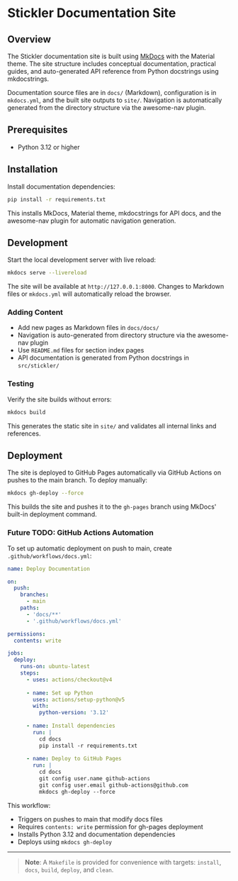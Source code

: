 # Stickler Documentation Site

## Overview

The Stickler documentation site is built using [MkDocs](https://www.mkdocs.org/) with the Material theme. The site structure includes conceptual documentation, practical guides, and auto-generated API reference from Python docstrings using mkdocstrings.

Documentation source files are in `docs/` (Markdown), configuration is in `mkdocs.yml`, and the built site outputs to `site/`. Navigation is automatically generated from the directory structure via the awesome-nav plugin.

## Prerequisites

- Python 3.12 or higher

## Installation

Install documentation dependencies:

```bash
pip install -r requirements.txt
```

This installs MkDocs, Material theme, mkdocstrings for API docs, and the awesome-nav plugin for automatic navigation generation.

## Development

Start the local development server with live reload:

```bash
mkdocs serve --livereload
```

The site will be available at `http://127.0.0.1:8000`. Changes to Markdown files or `mkdocs.yml` will automatically reload the browser.

### Adding Content

- Add new pages as Markdown files in `docs/docs/`
- Navigation is auto-generated from directory structure via the awesome-nav plugin
- Use `README.md` files for section index pages
- API documentation is generated from Python docstrings in `src/stickler/`

### Testing

Verify the site builds without errors:

```bash
mkdocs build
```

This generates the static site in `site/` and validates all internal links and references.

## Deployment

The site is deployed to GitHub Pages automatically via GitHub Actions on pushes to the main branch. To deploy manually:

```bash
mkdocs gh-deploy --force
```

This builds the site and pushes it to the `gh-pages` branch using MkDocs' built-in deployment command.

### Future TODO: GitHub Actions Automation

To set up automatic deployment on push to main, create `.github/workflows/docs.yml`:

```yaml
name: Deploy Documentation

on:
  push:
    branches:
      - main
    paths:
      - 'docs/**'
      - '.github/workflows/docs.yml'

permissions:
  contents: write

jobs:
  deploy:
    runs-on: ubuntu-latest
    steps:
      - uses: actions/checkout@v4
      
      - name: Set up Python
        uses: actions/setup-python@v5
        with:
          python-version: '3.12'
      
      - name: Install dependencies
        run: |
          cd docs
          pip install -r requirements.txt
      
      - name: Deploy to GitHub Pages
        run: |
          cd docs
          git config user.name github-actions
          git config user.email github-actions@github.com
          mkdocs gh-deploy --force
```

This workflow:
- Triggers on pushes to main that modify docs files
- Requires `contents: write` permission for gh-pages deployment
- Installs Python 3.12 and documentation dependencies
- Deploys using `mkdocs gh-deploy`

---

> **Note**: A `Makefile` is provided for convenience with targets: `install`, `docs`, `build`, `deploy`, and `clean`.